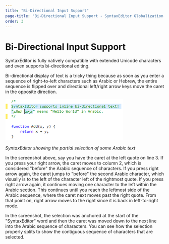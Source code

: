 ```yaml
---
title: "Bi-Directional Input Support"
page-title: "Bi-Directional Input Support - SyntaxEditor Globalization and Accessibility"
order: 3
---
```

# Bi-Directional Input Support

SyntaxEditor is fully natively compatible with extended Unicode characters and even supports bi-directional editing.

Bi-directional display of text is a tricky thing because as soon as you enter a sequence of right-to-left characters such as Arabic or Hebrew, the entire sequence is flipped over and directional left/right arrow keys move the caret in the opposite direction.

![Screenshot](../../images/bidi.png)

*SyntaxEditor showing the partial selection of some Arabic text*

In the screenshot above, say you have the caret at the left quote on line 3.  If you press your right arrow, the caret moves to column 2, which is considered "before" the Arabic sequence of characters.  If you press right arrow again, the caret jumps to "before" the second Arabic character, which visually is to the left of the character left of the rightmost quote.  If you press right arrow again, it continues moving one character to the left within the Arabic section.  This continues until you reach the leftmost side of the Arabic sequence, where the caret next moves past the right quote.  From that point on, right arrow moves to the right since it is back in left-to-right mode.

In the screenshot, the selection was anchored at the start of the "SyntaxEditor" word and then the caret was moved down to the next line into the Arabic sequence of characters.  You can see how the selection properly splits to show the contiguous sequence of characters that are selected.
